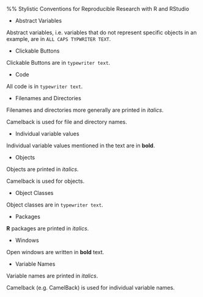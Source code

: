 %% Stylistic Conventions for Reproducible Research with R and RStudio

- Abstract Variables

Abstract variables, i.e. variables that do not represent specific objects in an example, are in `ALL CAPS TYPWRITER TEXT`. 

- Clickable Buttons

Clickable Buttons are in `typewriter text`. 

- Code 

All code is in `typewriter text`.

- Filenames and Directories

Filenames and directories more generally are printed in *italics*.

Camelback is used for file and directory names.

- Individual variable values

Individual variable values mentioned in the text are in **bold**.

- Objects

Objects are printed in *italics*.

Camelback is used for objects.

- Object Classes

Object classes are in `typewriter text`.

- Packages 

**R** packages are printed in *italics*.

- Windows

Open windows are written in **bold** text.

- Variable Names

Variable names are printed in *italics*.

Camelback (e.g. CamelBack) is used for individual variable names.



